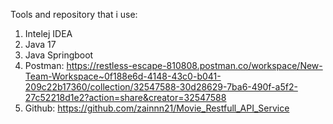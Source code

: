 Tools and repository that i use:
1.	Intelej IDEA
2.	Java 17
3.	Java Springboot
4.	Postman: https://restless-escape-810808.postman.co/workspace/New-Team-Workspace~0f188e6d-4148-43c0-b041-209c22b17360/collection/32547588-30d28629-7ba6-490f-a5f2-27c52218d1e2?action=share&creator=32547588
5.	Github: https://github.com/zainnn21/Movie_Restfull_API_Service
